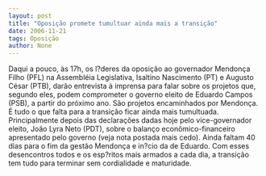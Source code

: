 ```yaml
---
layout: post
title: "Oposição promete tumultuar ainda mais a transição"
date: 2006-11-21
tags: Oposição
author: None
---
```

Daqui a pouco, às 17h, os l?deres da oposição ao governador Mendonça Filho (PFL) na Assembléia Legislativa,
 Isaltino Nascimento (PT) e Augusto César (PTB), darão entrevista à imprensa para falar sobre os projetos que, segundo eles, podem comprometer o governo eleito de Eduardo Campos (PSB), a partir do próximo ano.
São projetos encaminhados por Mendonça.
É tudo o que falta para a transição ficar ainda mais tumultuada. Principalmente depois das declarações dadas hoje pelo vice-governador eleito, João Lyra Neto (PDT), sobre o balanço econômico-financeiro apresentado pelo governo (veja nota postada mais cedo).
Ainda faltam 40 dias para o fim da gestão Mendonça e in?cio da de Eduardo. Com esses desencontros todos e os esp?ritos mais armados a cada dia, a transição tem tudo para terminar sem cordialidade e maturidade. 